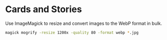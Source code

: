 # Cards and Stories

Use ImageMagick to resize and convert images to the WebP format in bulk.

```bash
magick mogrify -resize 1200x -quality 80 -format webp *.jpg
```
